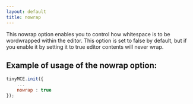 ```yaml
---
layout: default
title: nowrap
---
```


This nowrap option enables you to control how whitespace is to be wordwrapped within the editor. This option is set to false by default, but if you enable it by setting it to true editor contents will never wrap.

## Example of usage of the nowrap option:

```js
tinyMCE.init({
	...
	nowrap : true
});
```
